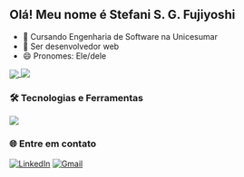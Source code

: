 ## Olá! Meu nome é Stefani S. G. Fujiyoshi

- 🌱 Cursando Engenharia de Software na Unicesumar
- 🎯 Ser desenvolvedor web
- 😄 Pronomes: Ele/dele

<a href="https://github.com/StefaniFujiyoshi/readme.md">
  <img align="center" src="https://github-readme-stats.vercel.app/api?username=StefaniFujiyoshi&count_private=true&show_icons=true&theme=github_dark"/>
</a>

<a href="https://github.com/StefaniFujiyoshi/readme.md">
  <img align="top" src="https://github-readme-stats.vercel.app/api/top-langs/?username=StefaniFujiyoshi&layout=compact&theme=github_dark"/>
</a>

### 🛠️ Tecnologias e Ferramentas

<img src="https://skillicons.dev/icons?i=html,css,github,vscode" />

### 🌐 Entre em contato

[![LinkedIn](https://img.shields.io/badge/LinkedIn-blue?logo=linkedin&logoColor=white)](www.linkedin.com/in/stefani-sayuri-grilo-fujiyoshi)
[![Gmail](https://img.shields.io/badge/Gmail-red?logo=gmail&logoColor=white)](https://mail.google.com/mail/?view=cm&fs=1&to=grilofujiyoshi@gmail.com)
